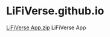# LiFiVerse.github.io
[LiFiVerse App.zip](https://github.com/Pranav-Programmer/LiFiVerse/files/9687823/LiFiVerse.App.zip)
LiFiVerse App
